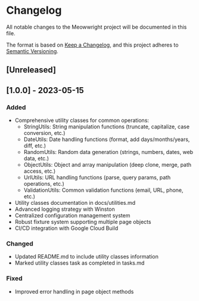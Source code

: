 # Changelog

All notable changes to the Meowwright project will be documented in this file.

The format is based on [Keep a Changelog](https://keepachangelog.com/en/1.0.0/),
and this project adheres to [Semantic Versioning](https://semver.org/spec/v2.0.0.html).

## [Unreleased]

## [1.0.0] - 2023-05-15

### Added
- Comprehensive utility classes for common operations:
  - StringUtils: String manipulation functions (truncate, capitalize, case conversion, etc.)
  - DateUtils: Date handling functions (format, add days/months/years, diff, etc.)
  - RandomUtils: Random data generation (strings, numbers, dates, web data, etc.)
  - ObjectUtils: Object and array manipulation (deep clone, merge, path access, etc.)
  - UrlUtils: URL handling functions (parse, query params, path operations, etc.)
  - ValidationUtils: Common validation functions (email, URL, phone, etc.)
- Utility classes documentation in docs/utilities.md
- Advanced logging strategy with Winston
- Centralized configuration management system
- Robust fixture system supporting multiple page objects
- CI/CD integration with Google Cloud Build

### Changed
- Updated README.md to include utility classes information
- Marked utility classes task as completed in tasks.md

### Fixed
- Improved error handling in page object methods